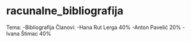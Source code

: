 # racunalne_bibliografija
Tema: 
-Bibliografija
Članovi: 
-Hana Rut Lerga 40% 
-Anton Pavelić 20% 
-Ivana Štimac 40%


